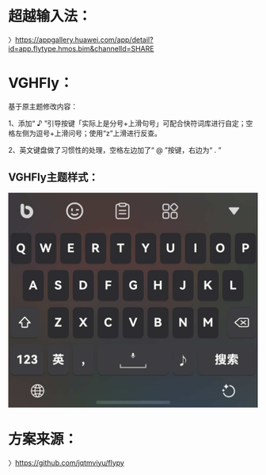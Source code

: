 # 超越输入法：

〉https://appgallery.huawei.com/app/detail?id=app.flytype.hmos.bim&channelId=SHARE

# VGHFly：

基于原主题修改内容：


1、添加“ ♪ ”引导按键「实际上是分号+上滑句号」可配合快符词库进行自定；空格左侧为逗号+上滑问号；使用“z”上滑进行反查。

2、英文键盘做了习惯性的处理，空格左边加了“ @ ”按键，右边为“ . ”

## VGHFly主题样式：

 ![主题样式](纯音形样式.jpg)
 
# 方案来源：
〉https://github.com/jqtmviyu/flypy